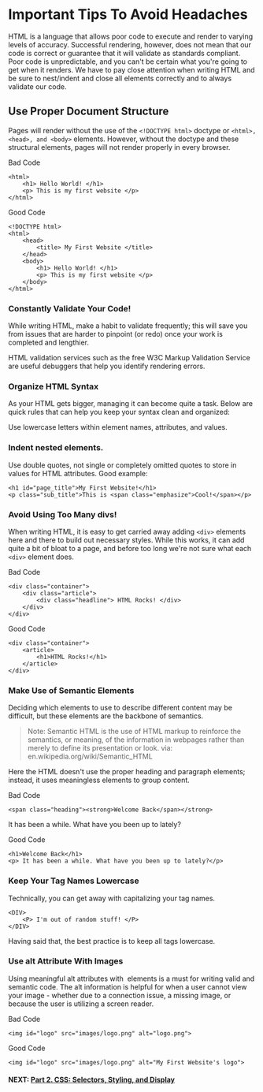 # Important Tips To Avoid Headaches
HTML is a language that allows poor code to execute and render to varying levels of accuracy. Successful rendering, however, does not mean that our code is correct or guarantee that it will validate as standards compliant. Poor code is unpredictable, and you can't be certain what you're going to get when it renders. We have to pay close attention when writing HTML and be sure to nest/indent and close all elements correctly and to always validate our code.

## Use Proper Document Structure
Pages will render without the use of the ```<!DOCTYPE html>``` doctype or ```<html>, <head>, and <body>``` elements. However, without the doctype and these structural elements, pages will not render properly in every browser.

Bad Code
```
<html>
    <h1> Hello World! </h1>
    <p> This is my first website </p>
</html>
```
Good Code
```
<!DOCTYPE html>
<html>
    <head>
        <title> My First Website </title>
    </head> 
    <body>
        <h1> Hello World! </h1>
        <p> This is my first website </p>
    </body>
</html>
```
### Constantly Validate Your Code!
While writing HTML, make a habit to validate frequently; this will save you from issues that are harder to pinpoint (or redo) once your work is completed and lengthier.

HTML validation services such as the free  W3C Markup Validation Service are useful debuggers that help you identify rendering errors.

### Organize HTML Syntax
As your HTML gets bigger, managing it can become quite a task. Below are quick rules that can help you keep your syntax clean and organized:

Use lowercase letters within element names, attributes, and values.

### Indent nested elements. 
Use double quotes, not single or completely omitted quotes to store in values for HTML attributes. Good example:
```
<h1 id="page_title">My First Website!</h1>
<p class="sub_title">This is <span class="emphasize">Cool!</span></p>
```

### Avoid Using Too Many divs!
When writing HTML, it is easy to get carried away adding ```<div>``` elements here and there to build out necessary styles. While this works, it can add quite a bit of bloat to a page, and before too long we're not sure what each ```<div>``` element does.

Bad Code
```
<div class="container">
    <div class="article">
        <div class="headline"> HTML Rocks! </div>
    </div>
</div>
```
Good Code
```
<div class="container">
    <article>
        <h1>HTML Rocks!</h1>
    </article>
</div>
```
### Make Use of Semantic Elements
Deciding which elements to use to describe different content may be difficult, but these elements are the backbone of semantics.

> Note: Semantic HTML is the use of HTML markup to reinforce the semantics, or meaning, of the information in webpages rather than merely to define its presentation or look.
via:  en.wikipedia.org/wiki/Semantic_HTML

Here the HTML doesn't use the proper heading and paragraph elements; instead, it uses meaningless elements to group content.

Bad Code
```
<span class="heading"><strong>Welcome Back</span></strong>
```
It has been a while. What have you been up to lately?

Good Code
```
<h1>Welcome Back</h1>
<p> It has been a while. What have you been up to lately?</p>
```

### Keep Your Tag Names Lowercase
Technically, you can get away with capitalizing your tag names.
```
<DIV>
    <P> I'm out of random stuff! </P>
</DIV>
```
Having said that, the best practice is to keep all tags lowercase.

### Use alt Attribute With Images
Using meaningful alt attributes with <img> elements is a must for writing valid and semantic code. The alt information is helpful for when a user cannot view your image - whether due to a connection issue, a missing image, or because the user is utilizing a screen reader.

Bad Code
```
<img id="logo" src="images/logo.png" alt="logo.png">
```
Good Code
```
<img id="logo" src="images/logo.png" alt="My First Website's logo">
```

#### NEXT: [Part 2. CSS: Selectors, Styling, and Display](Part%202.%20CSS%20%26%20CSS3)